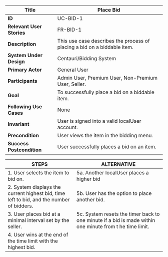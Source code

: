 

|Title |   Place Bid      |
|---------|---------|
|**ID**|    UC-BID-1      |
|**Relevant User Stories**|    FR-BID-1     |
|**Description**|     This use case describes the process of placing a bid on a biddable item.      |
|**System Under Design**|     Centauri/Bidding System        |
|**Primary Actor**|     General User       |
|**Participants**|     Admin User, Premium User, Non-Premium User, Seller.        |
|**Goal**|     To successfully place a bid on a biddable item.       |
|**Following Use Cases**|     None       |
|**Invariant**|     User is signed into a valid localUser account.      |
|**Precondition**|     User views the item in the bidding menu.       |
|**Success Postcondition**|     User successfully places a bid on an item.     |


|**STEPS**|**ALTERNATIVE**|
|---------|---------|
| 1. User selects the item to bid on.     | 5a. Another localUser places a higher bid         |
| 2. System displays the current highest bid, time left to bid, and the number of bidders.     | 5b. User has the option to place another bid.        |
| 3. User places bid at a minimal interval set by the seller.     | 5c. System resets the timer back to one minute if a bid is made within one minute from t he time limit.        |
| 4. User wins at the end of the time limit with the highest bid.     |         |


